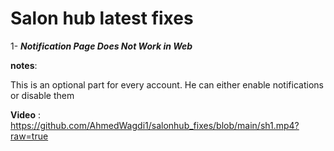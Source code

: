 # Salon hub latest fixes

1- ***Notification Page Does Not Work in Web***

**notes**:

This is an optional part for every account. He can either enable notifications or disable them 

**Video** :
https://github.com/AhmedWagdi1/salonhub_fixes/blob/main/sh1.mp4?raw=true
